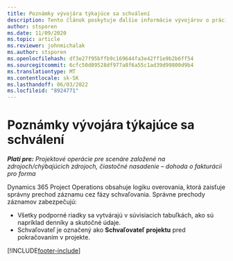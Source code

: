 ```yaml
---
title: Poznámky vývojára týkajúce sa schválení
description: Tento článok poskytuje ďalšie informácie vývojárov o práci so schváleniami.
author: stsporen
ms.date: 11/09/2020
ms.topic: article
ms.reviewer: johnmichalak
ms.author: stsporen
ms.openlocfilehash: df3e27f95bffb9c169644fa3e42ff1e9b2b6ff54
ms.sourcegitcommit: 6cfc50d89528df977a8f6a55c1ad39d99800d9b4
ms.translationtype: MT
ms.contentlocale: sk-SK
ms.lasthandoff: 06/03/2022
ms.locfileid: "8924771"
---
```

# <a name="developer-notes-for-approvals"></a>Poznámky vývojára týkajúce sa schválení

_**Platí pre:** Projektové operácie pre scenáre založené na zdrojoch/chýbajúcich zdrojoch, čiastočné nasadenie – dohoda o fakturácii pro forma_

Dynamics 365 Project Operations obsahuje logiku overovania, ktorá zaisťuje správny prechod záznamu cez fázy schvaľovania. Správne prechody záznamov zabezpečujú: 

  - Všetky podporné riadky sa vytvárajú v súvisiacich tabuľkách, ako sú napríklad denníky a skutočné údaje.
  - Schvaľovateľ je označený ako **Schvaľovateľ projektu** pred pokračovaním v projekte.


[!INCLUDE[footer-include](../includes/footer-banner.md)]